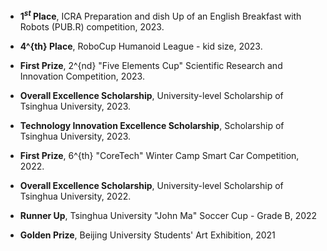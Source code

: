 
- **$1^{st}$ Place**, ICRA Preparation and dish Up of an English Breakfast with Robots (PUB.R) competition, 2023.

- **4^{th} Place**, RoboCup Humanoid League - kid size, 2023.

- **First Prize**, 2^{nd} "Five Elements Cup" Scientific Research and Innovation Competition, 2023.

- **Overall Excellence Scholarship**, University-level Scholarship of Tsinghua University, 2023.

- **Technology Innovation Excellence Scholarship**, Scholarship of Tsinghua University, 2023.

- **First Prize**, 6^{th} "CoreTech" Winter Camp Smart Car Competition, 2022.

- **Overall Excellence Scholarship**, University-level Scholarship of Tsinghua University, 2022.



- **Runner Up**, Tsinghua University "John Ma" Soccer Cup - Grade B, 2022

- **Golden Prize**, Beijing University Students' Art Exhibition, 2021

